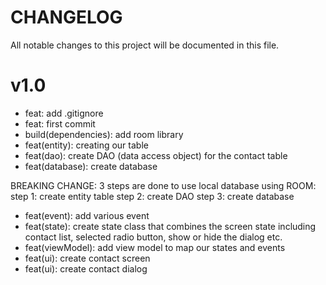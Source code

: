# CHANGELOG

All notable changes to this project will be documented in this file.

# v1.0

- feat: add .gitignore
- feat: first commit
- build(dependencies): add room library
- feat(entity): creating our table
- feat(dao): create DAO (data access object) for the contact table
- feat(database): create database

BREAKING CHANGE: 3 steps are done to use local database using ROOM:
step 1: create entity table
step 2: create DAO
step 3: create database

- feat(event): add various event
- feat(state): create state class that combines the screen state including contact list, selected
  radio button, show or hide the dialog etc.
- feat(viewModel): add view model to map our states and events
- feat(ui): create contact screen
- feat(ui): create contact dialog